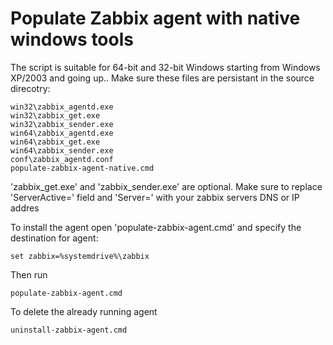 # Populate Zabbix agent with native windows tools

The script is suitable for 64-bit and 32-bit Windows starting from Windows XP/2003 and going up..
Make sure these files are persistant in the source direcotry:
```
win32\zabbix_agentd.exe
win32\zabbix_get.exe
win32\zabbix_sender.exe
win64\zabbix_agentd.exe
win64\zabbix_get.exe
win64\zabbix_sender.exe
conf\zabbix_agentd.conf
populate-zabbix-agent-native.cmd
```

'zabbix_get.exe' and 'zabbix_sender.exe' are optional.
Make sure to replace 'ServerActive=' field and 'Server=' with your zabbix servers DNS or IP addres

To install the agent open 'populate-zabbix-agent.cmd' and specify the destination for agent:
```
set zabbix=%systemdrive%\zabbix
```

Then run
```
populate-zabbix-agent.cmd
```

To delete the already running agent 
```
uninstall-zabbix-agent.cmd
```
